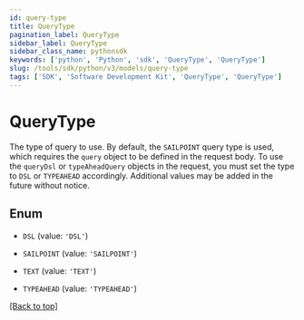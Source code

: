 ```yaml
---
id: query-type
title: QueryType
pagination_label: QueryType
sidebar_label: QueryType
sidebar_class_name: pythonsdk
keywords: ['python', 'Python', 'sdk', 'QueryType', 'QueryType']
slug: /tools/sdk/python/v3/models/query-type
tags: ['SDK', 'Software Development Kit', 'QueryType', 'QueryType']
---
```


# QueryType

The type of query to use. By default, the `SAILPOINT` query type is used, which requires the `query` object to be defined in the request body. To use the `queryDsl` or `typeAheadQuery` objects in the request, you must set the type to `DSL` or `TYPEAHEAD` accordingly. Additional values may be added in the future without notice.

## Enum

- `DSL` (value: `'DSL'`)

- `SAILPOINT` (value: `'SAILPOINT'`)

- `TEXT` (value: `'TEXT'`)

- `TYPEAHEAD` (value: `'TYPEAHEAD'`)

[[Back to top]](#)
